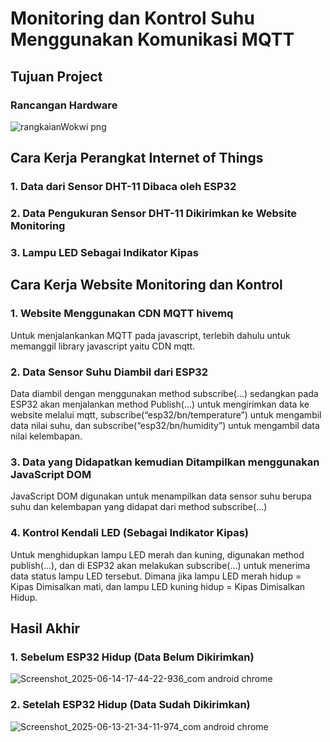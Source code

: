 # Monitoring dan Kontrol Suhu Menggunakan Komunikasi MQTT
## Tujuan Project
### Rancangan Hardware
![rangkaianWokwi png](https://github.com/user-attachments/assets/8efb5268-b627-457d-983d-fecb0d6af53f)

## Cara Kerja Perangkat Internet of Things
### 1. Data dari Sensor DHT-11 Dibaca oleh ESP32
### 2. Data Pengukuran Sensor DHT-11 Dikirimkan ke Website Monitoring 
### 3. Lampu LED Sebagai Indikator Kipas 

## Cara Kerja Website Monitoring dan Kontrol
### 1. Website Menggunakan CDN MQTT hivemq
Untuk menjalankankan MQTT pada javascript, terlebih dahulu untuk memanggil library javascript yaitu CDN mqtt.
### 2. Data Sensor Suhu Diambil dari ESP32
Data diambil dengan menggunakan method subscribe(...) sedangkan pada ESP32 akan menjalankan method Publish(...) untuk mengirimkan data ke website melalui mqtt,
subscribe(“esp32/bn/temperature”) untuk mengambil data nilai suhu, dan subscribe(“esp32/bn/humidity”) untuk mengambil data nilai kelembapan.
### 3. Data yang Didapatkan kemudian Ditampilkan menggunakan JavaScript DOM
JavaScript DOM digunakan untuk menampilkan data sensor suhu berupa suhu dan kelembapan yang didapat dari method subscribe(...)
### 4. Kontrol Kendali LED (Sebagai Indikator Kipas)
Untuk menghidupkan lampu LED merah dan kuning, digunakan method publish(...), dan di ESP32 akan melakukan subscribe(...) untuk menerima data status lampu LED tersebut.
Dimana jika lampu LED merah hidup = Kipas Dimisalkan mati, dan lampu LED kuning hidup = Kipas Dimisalkan Hidup.

## Hasil Akhir 
### 1. Sebelum ESP32 Hidup (Data Belum Dikirimkan)
![Screenshot_2025-06-14-17-44-22-936_com android chrome](https://github.com/user-attachments/assets/543c748e-435c-4d2c-bc94-8d71166184ad)

### 2. Setelah ESP32 Hidup (Data Sudah Dikirimkan)
![Screenshot_2025-06-13-21-34-11-974_com android chrome](https://github.com/user-attachments/assets/2f73d17b-639e-4543-af92-2d8dae32b25a)


